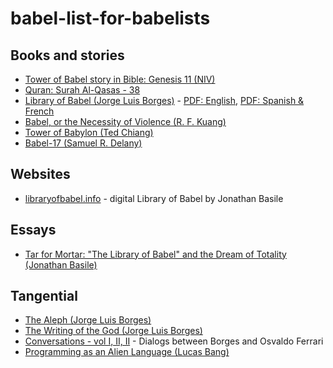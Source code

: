 # babel-list-for-babelists

## Books and stories
- [Tower of Babel story in Bible: Genesis 11 (NIV)](https://www.biblegateway.com/passage/?search=Genesis%2011%3A1-9&version=NIV)
- [Quran: Surah Al-Qasas - 38](https://quran.com/28?startingVerse=38)
- [Library of Babel (Jorge Luis Borges)](https://en.wikipedia.org/wiki/The_Library_of_Babel) - [PDF: English](https://sites.evergreen.edu/politicalshakespeares/wp-content/uploads/sites/226/2015/12/Borges-The-Library-of-Babel.pdf), [PDF: Spanish & French](https://ipt-edu.fr/wp-content/uploads/2023/02/Texte-de-Borges-2.pdf) 
- [Babel, or the Necessity of Violence (R. F. Kuang)](https://en.wikipedia.org/wiki/Babel,_or_the_Necessity_of_Violence) 
- [Tower of Babylon (Ted Chiang)](https://en.wikipedia.org/wiki/Tower_of_Babylon_(story))
- [Babel-17 (Samuel R. Delany)](https://en.wikipedia.org/wiki/Babel-17)

## Websites
- [libraryofbabel.info](https://libraryofbabel.info/) - digital Library of Babel by Jonathan Basile

## Essays 
- [Tar for Mortar: "The Library of Babel" and the Dream of Totality (Jonathan Basile)](https://punctumbooks.com/titles/tar-for-mortar/)

## Tangential 
- [The Aleph (Jorge Luis Borges)](https://en.wikipedia.org/wiki/The_Aleph_(short_story))
- [The Writing of the God (Jorge Luis Borges)](https://en.wikipedia.org/wiki/The_Writing_of_the_God)
- [Conversations - vol I, II, II](https://seagullbooks.org/products/conversations-volume-1) - Dialogs between Borges and Osvaldo Ferrari
- [Programming as an Alien Language (Lucas Bang)](https://docs.google.com/presentation/d/1HBmEffxoPtXaeP_JfjcE2D5bI9ML8wDjmmLdc9BLUZ4/edit#slide=id.g28e14f673a8_1_0)
